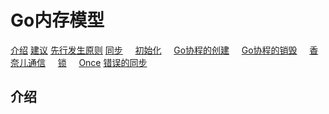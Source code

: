 # Go内存模型

[介绍](#介绍)
[建议](#建议)
[先行发生原则](#先行发生原则)
[同步](#同步)
&nbsp;&nbsp;&nbsp;&nbsp;[初始化](#初始化)
&nbsp;&nbsp;&nbsp;&nbsp;[Go协程的创建](#Go协程的创建)
&nbsp;&nbsp;&nbsp;&nbsp;[Go协程的销毁](#Go协程的销毁)
&nbsp;&nbsp;&nbsp;&nbsp;[香奈儿通信](#香奈儿通信)
&nbsp;&nbsp;&nbsp;&nbsp;[锁](#锁)
&nbsp;&nbsp;&nbsp;&nbsp;[Once](#Once)
[错误的同步](#错误的同步)

## 介绍